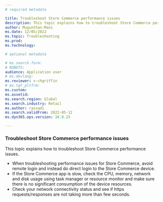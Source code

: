 ```yaml
---
# required metadata

title: Troubleshoot Store Commerce performance issues
description: This topic explains how to troubleshoot Store Commerce performance issues.
author: Mugunthan-Mani
ms.date: 12/05/2022
ms.topic: Troubleshooting
ms.prod: 
ms.technology: 

# optional metadata

# ms.search.form: 
# ROBOTS: 
audience: Application user
# ms.devlang: 
ms.reviewer: v-chgriffin
# ms.tgt_pltfrm: 
ms.custom: 
ms.assetid: 
ms.search.region: Global
ms.search.industry: Retail
ms.author: rassadi
ms.search.validFrom: 2022-05-12
ms.dyn365.ops.version: 10.0.25

---
```



### Troubleshoot Store Commerce performance issues

This topic explains how to troubleshoot Store Commerce performance issues.

- When troubleshooting performance issues for Store Commerce, avoid remote login and instead do direct login to the Store Commerce device.
- If the Store Commerce app is slow, check the CPU, memory, network and disk usage using task manager or resource monitor and make sure there is no significant consumption of the device resources.
- Check your network connectivity status and see if https requests/responses are not taking more than few seconds. 

